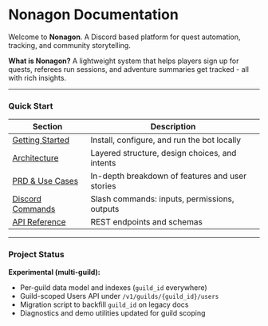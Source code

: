 # Nonagon Documentation

Welcome to **Nonagon**. A Discord based platform for quest automation, tracking, and community storytelling.

**What is Nonagon?**
A lightweight system that helps players sign up for quests, referees run sessions, and adventure summaries get tracked - all with rich insights.

---

###  Quick Start
| Section | Description |
|--------|-------------|
| [Getting Started](../README.md) | Install, configure, and run the bot locally |
| [Architecture](architecture.md) | Layered structure, design choices, and intents |
| [PRD & Use Cases](PRD.md) | In-depth breakdown of features and user stories |
| [Discord Commands](discord.md) | Slash commands: inputs, permissions, outputs |
| [API Reference](API.md) | REST endpoints and schemas |

---

###  Project Status
**Experimental (multi-guild):**
- Per-guild data model and indexes (`guild_id` everywhere)
- Guild-scoped Users API under `/v1/guilds/{guild_id}/users`
- Migration script to backfill `guild_id` on legacy docs
- Diagnostics and demo utilities updated for guild scoping

